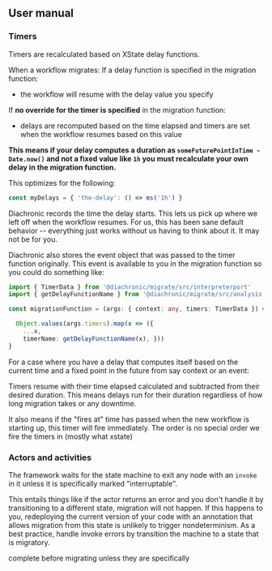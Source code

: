 ## User manual

### Timers

Timers are recalculated based on XState delay functions.

When a workflow migrates:
If a delay function is specified in the migration function:

- the workflow will resume with the delay value you specify

If **no override for the timer is specified** in the migration function:

- delays are recomputed based on the time elapsed and timers are set when the workflow resumes based on this value

**This means if your delay computes a duration as `someFuturePointInTime - Date.now()` and not a fixed
value like `1h` you must recalculate your own delay in the migration function.**

This optimizes for the following:
```typescript
const myDelays = { 'the-delay': () => ms('1h') }

```

Diachronic records the time the delay starts. This lets us pick up where we left off when the
workflow resumes. For us, this has been sane default behavior -- everything just works without us having to think
about it. It may not be for you.

Diachronic also stores the event object that was passed to the timer function originally.
This event is available to you in the migration function so you could do something like:

```typescript
import { TimerData } from '@diachronic/migrate/src/interpreterport'
import { getDelayFunctionName } from '@diachronic/migrate/src/analysis'

const migrationFunction = (args: { context: any, timers: TimerData }) => {

  Object.values(args.timers).map(x => ({ 
    ...x,
    timerName: getDelayFunctionName(x), }))
}


```


For a case where you have a 
delay that 
computes itself based on the 
current time and a fixed point in the future 
from say context or an event:

Timers resume with their time elapsed calculated and subtracted from their desired duration. This means delays
run for their duration regardless of how long migration takes or any downtime.

It also means if the "fires at" time has passed when the new workflow is starting up, this timer will fire immediately.
The order is no special order we fire the timers in (mostly what xstate)

### Actors and activities

The framework waits for the state machine to exit any node with an `invoke` in it unless it is specifically marked
"interruptable".

This entails things like if the actor returns an error and you don't handle it by transitioning to a different state,
migration will not happen. If this happens to you, redeploying the current version of your code with an
annotation that allows migration from this state is unlikely to trigger
nondeterminism. As a best practice, handle invoke errors by transition the machine to a state that is migratory.

complete
before migrating unless they are
specifically 
